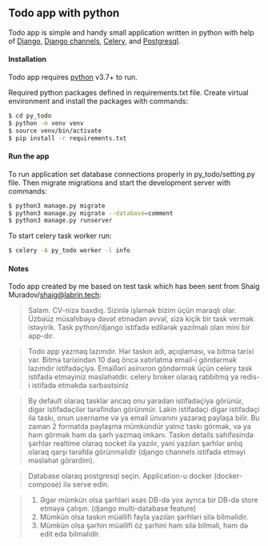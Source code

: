 ## Todo app with python

Todo app is simple and handy small application written in python with help of  [Django](https://www.djangoproject.com/), 
[Django channels](https://channels.readthedocs.io/en/latest/), 
[Celery](https://docs.celeryproject.org/en/master/index.html), and 
[Postgresql](https://www.postgresql.org/).


#### Installation
Todo app requires [python](https://python.org/) v3.7+ to run.

Required python packages defined in requirements.txt file. 
Create virtual environment and install the packages with commands:
```sh
$ cd py_todo
$ python -m venv venv
$ source venv/bin/activate
$ pip install -r requirements.txt
```

#### Run the app 
To run application set database connections properly in py_todo/setting.py file.
Then migrate migrations and start the development server with commands:
```sh
$ python3 manage.py migrate
$ python3 manage.py migrate --database=comment
$ python3 manage.py runserver
```


To start celery task worker run:
```sh
$ celery -A py_todo worker -l info
```

#### Notes
Todo app created by me based on test task which has been sent from Shaig Muradov/shaig@labrin.tech:

>Salam.
>CV-nizə baxdıq. Sizinlə işləmək bizim üçün maraqlı olar. Üzbəüz müsahibəyə dəvət etmədən əvvəl, sizə kiçik bir task vermək istəyirik.
>Task python/django istifadə edilərək yazılmalı olan mini bir app-dır.

>Todo app yazmaq lazımdır. Hər taskın adı, açıqlaması, və bitmə tarixi var. Bitmə tarixindən 10 dəq öncə xatırlatma email-i göndərmək lazımdır istifadəçiyə. Emailləri asinxron göndərmək üçün celery task istifadə etməyiniz məsləhətdir. celery broker olaraq rabbitmq ya redis-i istifadə etməkdə sərbəstsiniz

>By default olaraq tasklar ancaq onu yaradan istifadəçiyə görünür, digər istifadəçilər tərəfindən görünmür. Lakin istifadəçi digər istifadəçi ilə taskı, onun username və ya email ünvanını yazaraq paylaşa bilir. Bu zaman 2 formatda paylaşma mümkündür yalnız taskı görmək, və ya həm görmək həm də şərh yazmaq imkanı. Taskın details səhifəsində şərhlər realtime olaraq socket ilə yazılır, yəni yazılan şərhlər anlıq olaraq qarşı tərəfdə görünməlidir (django channels istifadə etməyi məsləhət görərdim).

>Database olaraq postgresql seçin. Application-u docker (docker-compose) ilə serve edin.

>1) Əgər mümkün olsa şərhləri əsas DB-də yox ayrıca bir DB-də store etməyə çalışın. (django multi-database feature)
>2) Mümkün olsa taskın müəllifi fayla yazılan şərhləri silə bilməlidir.
>3) Mümkün olsa şərhin müəllifi öz şərhini həm silə bilməli, həm də edit edə bilməlidir.